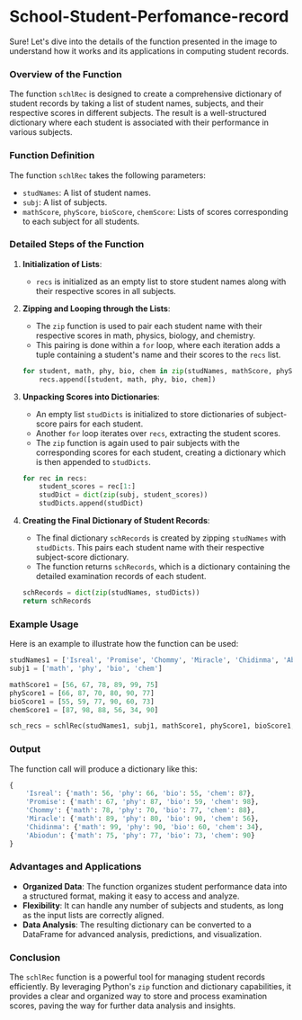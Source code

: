 # School-Student-Perfomance-record
Sure! Let's dive into the details of the function presented in the image to understand how it works and its applications in computing student records.

### Overview of the Function

The function `schlRec` is designed to create a comprehensive dictionary of student records by taking a list of student names, subjects, and their respective scores in different subjects. The result is a well-structured dictionary where each student is associated with their performance in various subjects.

### Function Definition

The function `schlRec` takes the following parameters:
- `studNames`: A list of student names.
- `subj`: A list of subjects.
- `mathScore`, `phyScore`, `bioScore`, `chemScore`: Lists of scores corresponding to each subject for all students.

### Detailed Steps of the Function

1. **Initialization of Lists**:
   - `recs` is initialized as an empty list to store student names along with their respective scores in all subjects.

2. **Zipping and Looping through the Lists**:
   - The `zip` function is used to pair each student name with their respective scores in math, physics, biology, and chemistry.
   - This pairing is done within a `for` loop, where each iteration adds a tuple containing a student's name and their scores to the `recs` list.

   ```python
   for student, math, phy, bio, chem in zip(studNames, mathScore, phyScore, bioScore, chemScore):
       recs.append([student, math, phy, bio, chem])
   ```

3. **Unpacking Scores into Dictionaries**:
   - An empty list `studDicts` is initialized to store dictionaries of subject-score pairs for each student.
   - Another `for` loop iterates over `recs`, extracting the student scores.
   - The `zip` function is again used to pair subjects with the corresponding scores for each student, creating a dictionary which is then appended to `studDicts`.

   ```python
   for rec in recs:
       student_scores = rec[1:]
       studDict = dict(zip(subj, student_scores))
       studDicts.append(studDict)
   ```

4. **Creating the Final Dictionary of Student Records**:
   - The final dictionary `schRecords` is created by zipping `studNames` with `studDicts`. This pairs each student name with their respective subject-score dictionary.
   - The function returns `schRecords`, which is a dictionary containing the detailed examination records of each student.

   ```python
   schRecords = dict(zip(studNames, studDicts))
   return schRecords
   ```

### Example Usage

Here is an example to illustrate how the function can be used:

```python
studNames1 = ['Isreal', 'Promise', 'Chommy', 'Miracle', 'Chidinma', 'Abiodun']
subj1 = ['math', 'phy', 'bio', 'chem']

mathScore1 = [56, 67, 78, 89, 99, 75]
phyScore1 = [66, 87, 70, 80, 90, 77]
bioScore1 = [55, 59, 77, 90, 60, 73]
chemScore1 = [87, 98, 88, 56, 34, 90]

sch_recs = schlRec(studNames1, subj1, mathScore1, phyScore1, bioScore1, chemScore1)
```

### Output

The function call will produce a dictionary like this:

```python
{
    'Isreal': {'math': 56, 'phy': 66, 'bio': 55, 'chem': 87},
    'Promise': {'math': 67, 'phy': 87, 'bio': 59, 'chem': 98},
    'Chommy': {'math': 78, 'phy': 70, 'bio': 77, 'chem': 88},
    'Miracle': {'math': 89, 'phy': 80, 'bio': 90, 'chem': 56},
    'Chidinma': {'math': 99, 'phy': 90, 'bio': 60, 'chem': 34},
    'Abiodun': {'math': 75, 'phy': 77, 'bio': 73, 'chem': 90}
}
```

### Advantages and Applications

- **Organized Data**: The function organizes student performance data into a structured format, making it easy to access and analyze.
- **Flexibility**: It can handle any number of subjects and students, as long as the input lists are correctly aligned.
- **Data Analysis**: The resulting dictionary can be converted to a DataFrame for advanced analysis, predictions, and visualization.

### Conclusion

The `schlRec` function is a powerful tool for managing student records efficiently. By leveraging Python's `zip` function and dictionary capabilities, it provides a clear and organized way to store and process examination scores, paving the way for further data analysis and insights.

